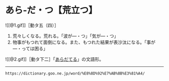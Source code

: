 # あら‐だ・つ【荒立つ】

![[@1.gif]]［動タ五（四）］

1. 荒々しくなる。荒れる。「波が―・つ」「気が―・つ」
2. 物事がもつれて面倒になる。また、もつれた結果が表沙汰になる。「事が―・っては困る」
    

![[@2.gif]]［動タ下二］「[あらだてる](https://dictionary.goo.ne.jp/word/%E8%8D%92%E7%AB%8B%E3%81%A6%E3%82%8B/#jn-7212)」の文語形。

---
`https://dictionary.goo.ne.jp/word/%E8%8D%92%E7%AB%8B%E3%81%A4/`